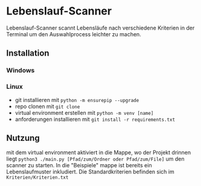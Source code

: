 # Lebenslauf-Scanner
Lebenslauf-Scanner scannt Lebensläufe nach verschiedene Kriterien in der Terminal um den Auswahlprocess leichter zu machen.

## Installation
### Windows
### Linux
- git installieren mit
`python -m ensurepip --upgrade`
- repo clonen mit
`git clone `
- virtual environment erstellen mit
`python -m venv [name]`
- anforderungen installieren mit
`git install -r requirements.txt`

## Nutzung
mit dem virtual environment aktiviert in die Mappe, wo der Projekt drinnen liegt
`python3 ./main.py [Pfad/zum/Ordner oder Pfad/zum/File]`
um den scanner zu starten. In die "Beispiele" mappe ist bereits ein Lebenslaufmuster inkludiert.
Die Standardkriterien befinden sich im `Kriterien/Kriterien.txt` 
